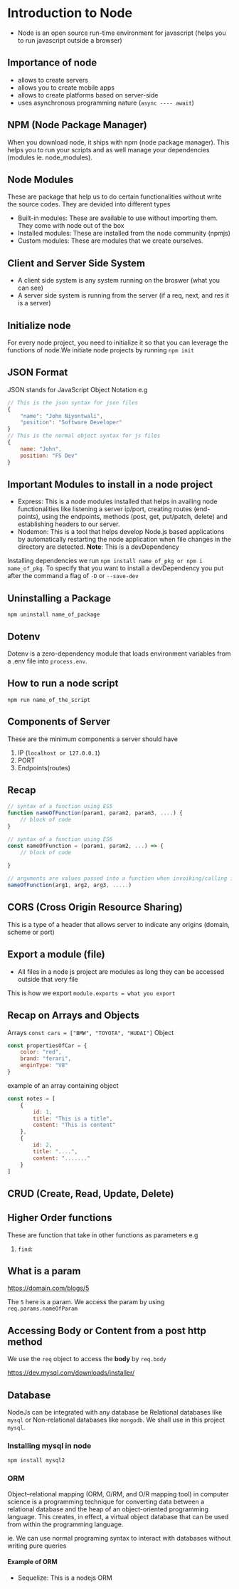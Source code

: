 # Introduction to Node
- Node is an open source run-time environment for javascript (helps you to run javascript outside a browser)

## Importance of node
- allows to create servers
- allows you to create mobile apps
- allows to create platforms based on server-side
- uses asynchronous programming nature (`async ---- await`)

## NPM (Node Package Manager)
When you download node, it ships with npm (node package manager).  This helps you to run your scripts and as well manage your dependencies (modules ie. node_modules). 

## Node Modules
These are package that help us to do certain functionalities without write the source codes.
They are devided into different types
- Built-in modules: These are available to use without importing them. They come with node out of the box
- Installed modules: These are installed from the node community (npmjs)
- Custom modules: These are modules that we create ourselves. 

## Client and Server Side System
- A client side system is any system running on the broswer (what you can see)
- A server side system is running from the server (if a req, next, and res it is a server)

## Initialize node
For every node project, you need to initialize it so that you can leverage the functions of node.We initiate node projects by running `npm init `

## JSON Format
JSON stands for JavaScript Object Notation
e.g 
```javascript
// This is the json syntax for json files
{
    "name": "John Niyontwali",
    "position": "Software Developer"
}
// This is the normal object syntax for js files
{
    name: "John",
    position: "FS Dev"
}
```

## Important Modules to install in a node project
- Express: This is a node modules installed that helps in availing node functionalities like listening a server ip/port, creating routes (end-points), using the endpoints, methods (post, get, put/patch, delete) and establishing headers to our server. 
- Nodemon: This is a tool that helps develop Node.js based applications by automatically restarting the node application when file changes in the directory are detected. **Note**: This is a devDependency

Installing dependencies we run `npm install name_of_pkg or npm i name_of_pkg`. To specify that you want to install a devDependency you put after the command a flag of `-D` or `--save-dev` 

## Uninstalling a Package
`npm uninstall name_of_package`

## Dotenv
Dotenv is a zero-dependency module that loads environment variables from a .env file into `process.env`.

## How to run a node script
`npm run name_of_the_script`

## Components of Server
These are the minimum components a server should have
1. IP (`localhost or 127.0.0.1`)
2. PORT 
3. Endpoints(routes)

## Recap
```javascript
// syntax of a function using ES5
function nameOfFunction(param1, param2, param3, ....) {
    // block of code
}

// syntax of a function using ES6
const nameOfFunction = (param1, param2, ...) => {
    // block of code
    
}

// arguments are values passed into a function when invoiking/calling it
nameOfFunction(arg1, arg2, arg3, .....)
```

## CORS (Cross Origin Resource Sharing)
This is a type of a header that allows server to indicate any origins (domain, scheme or port)

## Export a module (file) 
- All files in a node js project are modules as long they can be accessed outside that very file

This is how we export
`module.exports = what you export`


## Recap on Arrays and Objects
Arrays `const cars = ["BMW", "TOYOTA", "HUDAI"]`
Object 
```javascript
const propertiesOfCar = {
    color: "red",
    brand: "ferari",
    enginType: "V8"
}
```

example of an array containing object
```javascript
const notes = [
    {
        id: 1,
        title: "This is a title",
        content: "This is content"
    },
    {
        id: 2,
        title: "....",
        content: "......."
    }
]
```

## CRUD (Create, Read, Update, Delete)

## Higher Order functions
These are function that take in other functions as parameters
e.g 
1. `find`: 


## What is a param
https://domain.com/blogs/5

The `5` here is a param. We access the param by using 
`req.params.nameOfParam`

## Accessing Body or Content from a post http method
We use the `req` object to access the **body** by 
`req.body`


https://dev.mysql.com/downloads/installer/


## Database
NodeJs can be integrated with any database be Relational databases like `mysql` or Non-relational databases like `mongodb`. We shall use in this project `mysql`. 

### Installing mysql in node
`npm install mysql2`

### ORM
Object–relational mapping (ORM, O/RM, and O/R mapping tool) in computer science is a programming technique for converting data between a relational database and the heap of an object-oriented programming language. This creates, in effect, a virtual object database that can be used from within the programming language.

ie. We can use normal programing syntax to interact with databases without writing pure queries 

#### Example of ORM
- Sequelize: This is a nodejs ORM